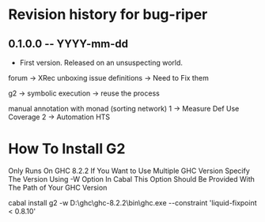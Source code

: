 # Revision history for bug-riper

## 0.1.0.0 -- YYYY-mm-dd

* First version. Released on an unsuspecting world.


forum -> XRec unboxing issue
definitions -> Need to Fix them

g2 -> symbolic execution -> reuse the process

manual annotation with monad (sorting network) 
1 -> Measure Def Use Coverage
2 -> Automation HTS


# How To Install G2

Only Runs On GHC 8.2.2
If You Want to Use Multiple GHC Version Specify The Version Using -W Option In Cabal This Option Should Be Provided With The Path of Your GHC Version

cabal install g2 -w D:\ghc\ghc-8.2.2\bin\ghc.exe --constraint 'liquid-fixpoint < 0.8.10'
